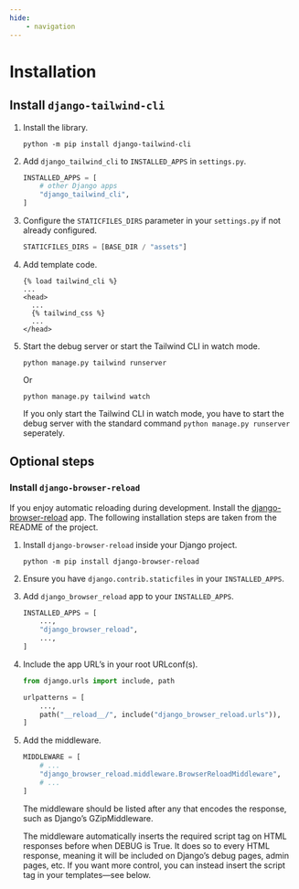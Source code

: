 ```yaml
---
hide:
    - navigation
---
```


# Installation

## Install `django-tailwind-cli`

1. Install the library.

    ```shell
    python -m pip install django-tailwind-cli
    ```

2. Add `django_tailwind_cli` to `INSTALLED_APPS` in `settings.py`.

    ```python
    INSTALLED_APPS = [
        # other Django apps
        "django_tailwind_cli",
    ]
    ```

3. Configure the `STATICFILES_DIRS` parameter in your `settings.py` if not already configured.

    ```python
    STATICFILES_DIRS = [BASE_DIR / "assets"]
    ```

4. Add template code.

    ```htmldjango
    {% load tailwind_cli %}
    ...
    <head>
      ...
      {% tailwind_css %}
      ...
    </head>
    ```

5. Start the debug server or start the Tailwind CLI in watch mode.

    ```shell
    python manage.py tailwind runserver
    ```

    Or

    ```shell
    python manage.py tailwind watch
    ```

    If you only start the Tailwind CLI in watch mode, you have to start the debug server with the standard command `python manage.py runserver` seperately.

## Optional steps

### Install `django-browser-reload`

If you enjoy automatic reloading during development. Install the [django-browser-reload](https://github.com/adamchainz/django-browser-reload) app. The following installation steps are taken from the README of the project.

1. Install `django-browser-reload` inside your Django project.

    ```shell
    python -m pip install django-browser-reload
    ```

2. Ensure you have `django.contrib.staticfiles` in your `INSTALLED_APPS`.

3. Add `django_browser_reload` app to your `INSTALLED_APPS`.

    ```python
    INSTALLED_APPS = [
        ...,
        "django_browser_reload",
        ...,
    ]
    ```

4. Include the app URL’s in your root URLconf(s).

    ```python
    from django.urls import include, path

    urlpatterns = [
        ...,
        path("__reload__/", include("django_browser_reload.urls")),
    ]
    ```

5. Add the middleware.

    ```python
    MIDDLEWARE = [
        # ...
        "django_browser_reload.middleware.BrowserReloadMiddleware",
        # ...
    ]
    ```

    The middleware should be listed after any that encodes the response, such as Django’s GZipMiddleware.

    The middleware automatically inserts the required script tag on HTML responses before </body> when DEBUG is True. It does so to every HTML response, meaning it will be included on Django’s debug pages, admin pages, etc. If you want more control, you can instead insert the script tag in your templates—see below.
